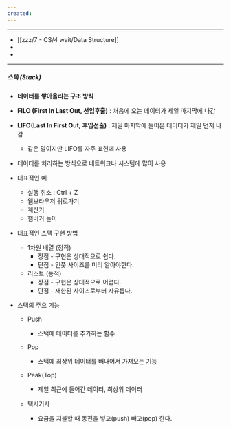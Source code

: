 ```yaml
---
created:
---
```

---
- [[zzz/7 - CS/4 wait/Data Structure]]
- 
- 
---
##### **스택 (Stack)**  

- **데이터를 쌓아올리는 구조 방식**
- **FILO (First In Last Out, 선입후출)** : 처음에 오는 데이터가 제일 마지막에 나감
- **LIFO(Last In First Out, 후입선출)** : 제일 마지막에 들어온 데이터가 제일 먼저 나감
	- 같은 말이지만 LIFO를 자주 표현에 사용
- 데이터를 처리하는 방식으로 네트워크나 시스템에 많이 사용
- 대표적인 예 
	- 실행 취소 : Ctrl + Z
	- 웹브라우저 뒤로가기
	- 계산기
	- 햄버거 놀이
	
- 대표적인 스택 구현 방법
	
	- 1차원 배열 (정적)
		- 장점 - 구현은 상대적으로 쉽다.
		- 단점 - 인풋 사이즈를 미리 알아야한다.
	- 리스트 (동적)
		- 장점 - 구현은 상대적으로 어렵다.
		- 단점 - 재한된 사이즈로부터 자유롭다.
	
- 스택의 주요 기능
	  
	- Push
		- 스택에 데이터를 추가하는 함수
	- Pop
		- 스택에 최상위 데이터를 빼내어서 가져오는 기능
		
	- Peak(Top)
		- 제일 최근에 들어간 데이터, 최상위 데이터
		  
	- 택시기사
		- 요금을 지불할 때 동전을 넣고(push) 빼고(pop) 한다.